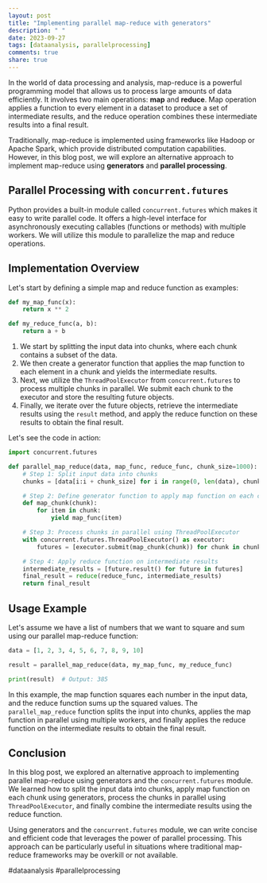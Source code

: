 ```yaml
---
layout: post
title: "Implementing parallel map-reduce with generators"
description: " "
date: 2023-09-27
tags: [dataanalysis, parallelprocessing]
comments: true
share: true
---
```


In the world of data processing and analysis, map-reduce is a powerful programming model that allows us to process large amounts of data efficiently. It involves two main operations: **map** and **reduce**. Map operation applies a function to every element in a dataset to produce a set of intermediate results, and the reduce operation combines these intermediate results into a final result.

Traditionally, map-reduce is implemented using frameworks like Hadoop or Apache Spark, which provide distributed computation capabilities. However, in this blog post, we will explore an alternative approach to implement map-reduce using **generators** and **parallel processing**.

## Parallel Processing with `concurrent.futures`

Python provides a built-in module called `concurrent.futures` which makes it easy to write parallel code. It offers a high-level interface for asynchronously executing callables (functions or methods) with multiple workers. We will utilize this module to parallelize the map and reduce operations.

## Implementation Overview

Let's start by defining a simple map and reduce function as examples:

```python
def my_map_func(x):
    return x ** 2

def my_reduce_func(a, b):
    return a + b
```

1. We start by splitting the input data into chunks, where each chunk contains a subset of the data.
2. We then create a generator function that applies the map function to each element in a chunk and yields the intermediate results.
3. Next, we utilize the `ThreadPoolExecutor` from `concurrent.futures` to process multiple chunks in parallel. We submit each chunk to the executor and store the resulting future objects.
4. Finally, we iterate over the future objects, retrieve the intermediate results using the `result` method, and apply the reduce function on these results to obtain the final result.

Let's see the code in action:

```python
import concurrent.futures

def parallel_map_reduce(data, map_func, reduce_func, chunk_size=1000):
    # Step 1: Split input data into chunks
    chunks = [data[i:i + chunk_size] for i in range(0, len(data), chunk_size)]

    # Step 2: Define generator function to apply map function on each chunk
    def map_chunk(chunk):
        for item in chunk:
            yield map_func(item)

    # Step 3: Process chunks in parallel using ThreadPoolExecutor
    with concurrent.futures.ThreadPoolExecutor() as executor:
        futures = [executor.submit(map_chunk(chunk)) for chunk in chunks]

    # Step 4: Apply reduce function on intermediate results
    intermediate_results = [future.result() for future in futures]
    final_result = reduce(reduce_func, intermediate_results)
    return final_result
```

## Usage Example

Let's assume we have a list of numbers that we want to square and sum using our parallel map-reduce function:

```python
data = [1, 2, 3, 4, 5, 6, 7, 8, 9, 10]

result = parallel_map_reduce(data, my_map_func, my_reduce_func)

print(result)  # Output: 385
```

In this example, the map function squares each number in the input data, and the reduce function sums up the squared values. The `parallel_map_reduce` function splits the input into chunks, applies the map function in parallel using multiple workers, and finally applies the reduce function on the intermediate results to obtain the final result.

## Conclusion

In this blog post, we explored an alternative approach to implementing parallel map-reduce using generators and the `concurrent.futures` module. We learned how to split the input data into chunks, apply map function on each chunk using generators, process the chunks in parallel using `ThreadPoolExecutor`, and finally combine the intermediate results using the reduce function.

Using generators and the `concurrent.futures` module, we can write concise and efficient code that leverages the power of parallel processing. This approach can be particularly useful in situations where traditional map-reduce frameworks may be overkill or not available.

#dataanalysis #parallelprocessing